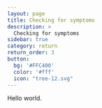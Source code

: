 ```yaml
---
layout: page
title: Checking for symptoms
description: >
  Checking for symptoms
sidebar: true
category: return
return_order: 3
button:
  bg: '#FFC400'
  color: '#fff'
  icon: "tree-12.svg"
---
```


Hello world.
